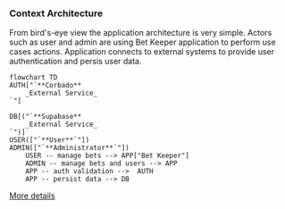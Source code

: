 ### Context Architecture
From bird's-eye view the application architecture is very simple. Actors such as user and admin are using Bet Keeper application to perform use cases actions. Application connects to external systems to provide user authentication and persis user data.

```mermaid
flowchart TD
AUTH["`**Corbado**
    _External Service_
`"]

DB[("`**Supabase**
    _External Service_
`")]
USER(["`**User**`"])
ADMIN(["`**Administrator**`"])
    USER -- manage bets --> APP["Bet Keeper"]
    ADMIN -- manage bets and users --> APP
    APP -- auth validation -->  AUTH
    APP -- persist data --> DB
```
[More details](./02-containers.md)